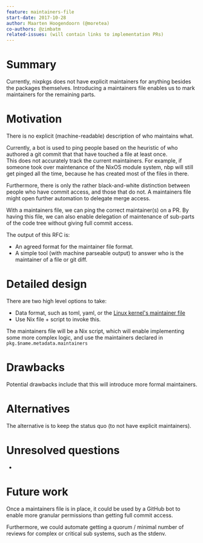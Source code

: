 ```yaml
---
feature: maintainers-file
start-date: 2017-10-28
author: Maarten Hoogendoorn (@moretea)
co-authors: @zimbatm
related-issues: (will contain links to implementation PRs)
---
```


# Summary
[summary]: #summary

Currently, nixpkgs does not have explicit maintainers for anything besides
the packages themselves. Introducing a maintainers file enables us to mark
maintainers for the remaining parts.

# Motivation
[motivation]: #motivation

<!--  Why are we doing this? -->
There is no explicit (machine-readable) description of who maintains what.

Currently, a bot is used to ping people based on the heuristic of who authored
a git commit that that have touched a file at least once.  
This does not accurately track the current maintainers.
For example, if someone took over maintenance of the NixOS module system, nbp 
will still get pinged all the time, because he has created most of the files
in there.

Furthermore, there is only the rather black-and-white distinction between
people who have commit access, and those that do not. A maintainers file
might open further automation to delegate merge access.

<!-- What use cases does it support? -->
With a maintainers file, we can ping the correct maintainer(s) on a PR.
By having this file, we can also enable delegation of maintenance of sub-parts
of the code tree without giving full commit access.

<!-- What is the expected outcome? -->
The output of this RFC is:
- An agreed format for the maintainer file format.
- A simple tool (with machine parseable output) to answer who is the maintainer
  of a file or git diff.

# Detailed design
[design]: #detailed-design

<!-- This is the bulk of the RFC. Explain the design in enough detail for somebody
familiar with the ecosystem to understand, and implement.  This should get
into specifics and corner-cases, and include examples of how the feature is
used. -->

There are two high level options to take:
- Data format, such as toml, yaml, or the 
  [Linux kernel's maintainer file](https://github.com/torvalds/linux/blob/master/MAINTAINERS)
- Use Nix file + script to invoke this.

The maintainers file will be a Nix script, which will enable implementing some
more complex logic, and use the maintainers declared in 
`pkg.$name.metadata.maintainers`


# Drawbacks
[drawbacks]: #drawbacks

<!-- Why should we *not* do this? -->

Potential drawbacks include that this will introduce more formal maintainers.

# Alternatives
[alternatives]: #alternatives

<!-- What other designs have been considered? What is the impact of not doing this?
-->

The alternative is to keep the status quo (to not have explicit maintainers).

# Unresolved questions
[unresolved]: #unresolved-questions

<!-- What parts of the design are still TBD or unknowns? -->

-

# Future work
[future]: #future-work
<!-- What future work, if any, would be implied or impacted by this feature
without being directly part of the work? -->
Once a maintainers file is in place, it could be used by a GitHub bot to
enable more granular permissions than getting full commit access.

Furthermore, we could automate getting a quorum / minimal number of reviews
for complex or critical sub systems, such as the stdenv.



